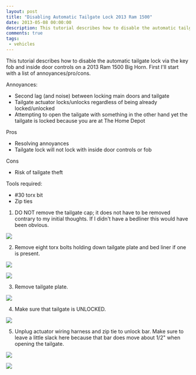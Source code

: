 ```yaml
---
layout: post
title: "Disabling Automatic Tailgate Lock 2013 Ram 1500"
date: 2013-05-08 00:00:00
description: This tutorial describes how to disable the automatic tailgate lock via the key fob and inside door controls on a 2013 Ram 1500 Big Horn.
comments: true
tags: 
 - vehicles
---
```


This tutorial describes how to disable the automatic tailgate lock via the key fob and inside door controls on a 2013 Ram 1500 Big Horn. First I'll start with a list of annoyances/pro/cons.

Annoyances:
- Second lag (and noise) between locking main doors and tailgate
- Tailgate actuator locks/unlocks regardless of being already locked/unlocked
- Attempting to open the tailgate with something in the other hand yet the tailgate is locked because you are at The Home Depot

Pros
- Resolving annoyances
- Tailgate lock will not lock with inside door controls or fob

Cons
- Risk of tailgate theft


Tools required:
- #30 torx bit
- Zip ties


1) DO NOT remove the tailgate cap; it does not have to be removed contrary to my initial thoughts. If I didn't have a bedliner this would have been obvious. 

![](https://lh3.googleusercontent.com/HtdxEedG8lcZ52-vbyyylRUAs-EnmTplwwJJ0Vob0ipKPXZZFwnJmqavbMV-DKxBGnzOJqUbxPc7unERvAiqGAVd8-1yJsmw7UwCv_lnG0c5mmmrjAW5WtgvzchRC4nGQumfjjzmttBBO9651iz-TIPsoVd6_3rMjFLMPUlqbTVclx1t7K7KyViSLxsP3AN9K77usZ-3NC_8TpiBffaICrmj5LxAV2W4IGgbtv2Zlps9Da-JYPlVKD8C6TQC9amWrUrtd93oqM4vJPXn8ggPNMRVqhzwubZJaa8mUtF6TsYZC_L5OA0R0m2EejAxmN8pfufcDf1oNhV1QdK47FFqgw98ok285HUWpr9z6MxllhbJlbaBp2d2kDLHpkj2mZmw7h6gCg6vl1Ro6U0c8y9zVGpFpRaFsIua8sTgGH_j-Yh9pV2tsYVdGc1Oc9X6XRdolX8l6Mqz6I9xLEYk_roarlxueLsH9MrV_sUMN66DHDbfadU5tftCwxv986RGkIMxum5tcSqzPKwrCpwehtvkzac9JYNla3rrVLtFpzASbONMJTg6gES6a_NcXQ0PHnzqhCYiEDFOPebhpa0M61ilOAyHMklWPhrP47TgHg_1TIYkRJyyf_V2=w542-h722-no)

2) Remove eight torx bolts holding down tailgate plate and bed liner if one is present.

![](https://lh3.googleusercontent.com/qljeVpeLwKokS8chGgwHsBegJC1-p6L258ETz29eNfDFPAoOHbUN-yn0G9JtMEBlXKgRC0G3CGWnGPmIN3twHd-Q-2TMsVnEe38WzFLxkPoDbyVDjRGnKBHLxGh6MH0Ap5p83wrsrHz0P85Wvceez_VwUGb2YTdVDVubo9LGdnNzHX0L4IYHZCXE3KX3MINzZoASxarOawGwuPdXJ4gnjwpBhxav1Xy_7o08asrkcQmctAdVeNgtcVuYjyUhDxgsd6pORC5IYfkSKUaIR2S07rFIBYBZ58dw9_fGTK40755J2YuN55ThW9ceiiLaYQVdKjNw6MNKJJCkiRz3Kgy9StYkFvgLpDHEgDhlSsU24b4f8lPRHOIR_HLYQvFrpVhUeialRI4XEMF_GAtS5S_gZk3TH8S0NjQV6o6Hi0IsW6R5dBAsQikwxYUh8lx_Mirle0oCeehBpqeGeSkmCJnTP069qfejoOBBPtEKginxXEgK3owDdmwZ3T4ijacQyT0ZXfJX4Zt_dQtWz6MjKtQ-GIhh41MEzGdKE0wXEoHYAQM7b1wF0M9asg0vI-7yCcZ7yRk4wKDjxkT-peMh67N_rhp9P3MTAAQbH0fz-d8_6B2kn3kcppU4=w731-h621-no)

![](https://lh3.googleusercontent.com/HZaGm0vgP44OrLG_0ZL4JeKR528e44Fq9ZXrVH5s9iaB9QLpLFj6PK4Qmq3kYdhSBKoWMZ9_wv8e0-3psRvdOOCih4ia0Ew2S0Ypxvhq4YqawExZgB8sgc3prHR1sOtdo95XukxIkKQfpyKOqJF8fwj6Q2bfESvd6wui6VDMCoIbch_jv8JO7WL69YsjuIuGhARaNb1GwakyB58oCrAUJBdJPLEbhpwKNbCnQ6hlXnLFlLyRfGu_roqVkookj5tmAn5z7SnksCPAVRumHMSEPJkWdaMGIbl0Q6SKg9hZSf_1Ri56_7oz3qWtFfSLtlDKFoiPwC4xRWmg6R7XDl9bVOX5Hw4DpbNHC6MUoi7zNF0iXNcZ_5b-wMIrnmH8m_JdCnQUPgv-RIuOT4dLu_huEq56xBBjGV5eNkMSuPlNqxothPVKhQOwdXugX2nYXRi6IbmCWrPCr7TioUu1UhhRzuWlIhmDW2PEdF6twl0wb9hTl336BMKIjayf3TQKNTiHyULWYmObWGR9XnB-Sjwd9I0sLdcoezB3frjY6vExXfzhgUc_Wq30fMx9E9C5FPNwf5UyQ8Y38WUuu7lGV3ATFo5wAXM5k5vJdJJePIhwW7hvo5Wstlrk=w1032-h690-no)

3) Remove tailgate plate.

![](https://lh3.googleusercontent.com/wmAy0h9g51IEuwQAG3amP0RiQeEyhU9J_wxh7whPqD-srYP4BlO-GOtzHcmJQrUntayrL595k1Zj2-9Gfgu93H7oRpcK3s4qEkmZWPOcYdyfLDOiWdGVP5cEu2eiP7Hyi39flPblJ2wAJmeiT58W1C7fOymiYA2CVVrXM2tMJbHOCBTmiFDUp3H4Y3mblZo5eKAdmbvDqvqdxihHk88WlZIw5M8Eb2arpRWoM1996x0a_1HVr3WPUIRykp2huqMLFAAO_ErqOgaw6Ae6KRdyidKIQy1gTneFDAdF1ZQz7eAcnNf-S729dcLTPJwFW9QMskTDyd8Ay5eu5EkuzmvpOIT-SdHxZWbrQojljZnrBCp2dcyFIDgiqDSciYZHBXbuasnXUEOLuGDhGIeRKO8QvrLGRcZq6lhSjuP8OftoqhY8-CrTdMdHVtibS87vIqAu738rZ4HtQIunoKuqJbnL5JHhJU75SR-7ikD-hNXkQFF55w3O-rBI1LG0iG9F5ezEPEW-uZVXl6Pxq39OqdG3mPOL0JhYo-YBgw7tsqNmgG4ltLiBKTFGxMkJr-hrZyOB-xKajK4wFAHlIxgQZSD8N2e6XhYNettEYpbH-w5HzElEgzTIw7KJ=w542-h722-no)

4) Make sure that tailgate is UNLOCKED.

![](https://lh3.googleusercontent.com/8Qs0a9y3MCQ-KEoZ67wh1TVbWjZBkGdVxSWdt7Ef44Sta_d7XGfUiXhZEzFtKwp03e4o0Z_vLx9RnZ-FDTrRwVts2UI7_I9NvqxXZMtMiQqm1e1mq0gBTVCnGF1Jr7zFmA-PWWkFliIh_a0BTVm-1Lb4fJAlWv65FWJ0kL5dqbjRVjOKVuz2pFE4KWn3V8VaSDuLBjUXp4icSFX3YBEkuy-AQ1yr-k8sz09YmehuCwqPt42T8n1RCYzuJVvafNXKqEsqFhX3dhm-Xizi8nf0L4RVjH48oVSy1UH6vpLS1Ih3fLwe0zshw0X4QZ6KR686IUnIv1Yb79wekofx0IxoMr0bjVvcgykuIoBoXmA1wqxxa1rSLPoK6s4B3_dX00GPLmUJaNrmc8xa3hnkq9tWm7XHuVXsSh2wQzNGbvjEQagdZv0GkMN0aZgsBZjJr53M6BQjb20fqHRkMra0czGllqwtnKqmjhNWasKsouUDKTo50c_DyAqK7lbIshpWPNB-pmiRSdIBUcJxDKEteHqiEJql5VZIkKZutvRZw7_bgJnqUI-VC53phkTwGfpJmA3eWE6ggvEVFoAssWR56F72XhD7V-Ppm41KiCmIliFilLQwHsE4Q7f7=w1032-h387-no)

5) Unplug actuator wiring harness and zip tie to unlock bar. Make sure to leave a little slack here because that bar does move about 1/2" when opening the tailgate. 

![](https://lh3.googleusercontent.com/Dezp3ECmvUDUzSzWkRSTcsuPNhSrdbhDXwAExS894TBhy8svD8k_OiQtp4wEXFolTLVTlGhR0lxvIpgCJqPaOA905lyeQOHIVrMx8d9_aL4GyGr1orx6xPwLlqh-tYukLScZRsMPQUSbb5LwiicOpUMFcrksxkcQ-kxd-EoqW3WxwCxLvGLgAG5FUjAbIFV2nRXL4l0uSbIEa_iH8EC4yPJs1Z59bnssMlIFGs8rHsKMrNk-QjtJzuwFop7IGqRxCIqiGAcg9Db5p8S6MrIJgsl13D324985-a3uoAKMWjQotJJ2RgtwLt8xKUOi3glbiUTFzjIM9iLtqPTFRqr8IVldEylQV5ICqNmNWz9-B8hSe1AHv40skWkrs6idVh8jygT4uQl6PT5cm6CNisGKhPSd5SUqvfiwRYsEMWE9r_LHiotKoEZ1VXyQntqaDaNhhB5jBRIbJIIYVO-uHmVixx1a5suM28SpYXs2OTCs3Pg9jgEiXwFfJ5am4npH1s6xgJXSPXzYNkql5qhpmnTo3Nnu4fKvElH-ptmAlO834bgCrz8GP7nps2yjZ8UC0_B7EnteWmDB_rKyp7zWHmviMf_P8Wpp-yrWg6-jVTgR9e_0vzbTtMj7=w980-h685-no)

![](https://lh3.googleusercontent.com/DF8gWYH0piMTp9h7BG4ocawXVwvYSM_WjGWIn6Y-sxtYf_29NanMXX6j0HDhpaMFoQLHSvkJrE0iNcPFeVwbgnetalQHBnmwY9M1b6i-8j4LA8_YB_pU7QfCNTDo0LPAFyorKTi7IcUuWgEY87fw0UidU2SNXtuSJQr8AP23jvH0AYpGBCVpb3cf6qDubvJtcLBVrNOsdsXgFwGKv-Vj0RDrl-fT7PLMYmW2H85gII8h6qPxfuVzltFKOczjkGskMd2bI4_yctAC6kjHPZIG5Xgh2Emr91DorlIiwZJe9Dt-LELLQKrJZcJ11DU8THMzbL-0vZSzL4YxCx6kXYH1GhYHpWat5j1wZwnvvQPA7qYt4QSXL-p7j5YhPOx_gck9V3ij8vPFRPlNWHxuaTSWleH3TKjEpPK2p-l1cBlhgJktkx1nxtBbfh3xwAaynNlLBilJqNLrH2hzA0gqSV23GDfNgVJMrMRid-37I0lfjjnVNOaYqX2xC93E1YD6ThAgX4Wwa7F1X6PK4e47A5kWdjK8i5D5WQY3KfFdK07b5qu_JFSfE8ZZD_gQIEgs2CRNLQWWomOGsn3k_1os3q0X94nKf9i6Yof3IeB8LRv0Kaqc_RTI_2pk=w980-h700-no)